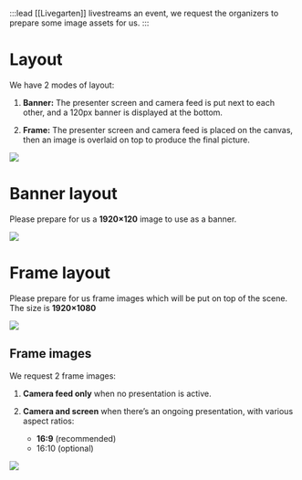 :::lead
[[Livegarten]] livestreams an event, we request the organizers to prepare some image assets for us.
:::

# Layout

We have 2 modes of layout:

1. **Banner:** The presenter screen and camera feed is put next to each other, and a 120px banner is displayed at the bottom.

2. **Frame:** The presenter screen and camera feed is placed on the canvas, then an image is overlaid on top to produce the final picture.

![](https://usercontent.creatorsgarten.org/c/v1740669110/644c35a6802c02345887f156/image_cuuquw.webp)

# Banner layout

Please prepare for us a **1920×120** image to use as a banner.

![](https://usercontent.creatorsgarten.org/c/v1740670012/644c35a6802c02345887f156/image_qkvqzy.webp)

# Frame layout

Please prepare for us frame images which will be put on top of the scene. The size is **1920×1080**

![](https://usercontent.creatorsgarten.org/c/v1740669299/644c35a6802c02345887f156/image_te2rmi.webp)

## Frame images

We request 2 frame images:

1. **Camera feed only** when no presentation is active.

2. **Camera and screen** when there’s an ongoing presentation, with various aspect ratios:

    - **16:9** (recommended)
    - 16:10 (optional)

![](https://usercontent.creatorsgarten.org/c/v1740669597/644c35a6802c02345887f156/image_ymkdsq.webp)